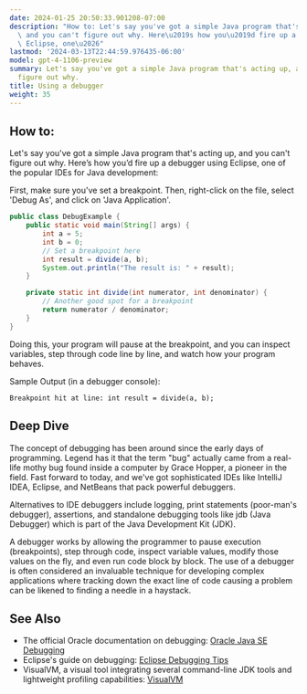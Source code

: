 ```yaml
---
date: 2024-01-25 20:50:33.901208-07:00
description: "How to: Let's say you've got a simple Java program that's acting up,\
  \ and you can't figure out why. Here\u2019s how you\u2019d fire up a debugger using\
  \ Eclipse, one\u2026"
lastmod: '2024-03-13T22:44:59.976435-06:00'
model: gpt-4-1106-preview
summary: Let's say you've got a simple Java program that's acting up, and you can't
  figure out why.
title: Using a debugger
weight: 35
---
```


## How to:
Let's say you've got a simple Java program that's acting up, and you can't figure out why. Here’s how you’d fire up a debugger using Eclipse, one of the popular IDEs for Java development:

First, make sure you've set a breakpoint. Then, right-click on the file, select 'Debug As', and click on 'Java Application'.

```Java
public class DebugExample {
    public static void main(String[] args) {
        int a = 5;
        int b = 0;
        // Set a breakpoint here
        int result = divide(a, b);
        System.out.println("The result is: " + result);
    }

    private static int divide(int numerator, int denominator) {
        // Another good spot for a breakpoint
        return numerator / denominator;
    }
}
```

Doing this, your program will pause at the breakpoint, and you can inspect variables, step through code line by line, and watch how your program behaves.

Sample Output (in a debugger console):
```
Breakpoint hit at line: int result = divide(a, b);
```

## Deep Dive
The concept of debugging has been around since the early days of programming. Legend has it that the term "bug" actually came from a real-life mothy bug found inside a computer by Grace Hopper, a pioneer in the field. Fast forward to today, and we've got sophisticated IDEs like IntelliJ IDEA, Eclipse, and NetBeans that pack powerful debuggers.

Alternatives to IDE debuggers include logging, print statements (poor-man's debugger), assertions, and standalone debugging tools like jdb (Java Debugger) which is part of the Java Development Kit (JDK).

A debugger works by allowing the programmer to pause execution (breakpoints), step through code, inspect variable values, modify those values on the fly, and even run code block by block. The use of a debugger is often considered an invaluable technique for developing complex applications where tracking down the exact line of code causing a problem can be likened to finding a needle in a haystack.

## See Also
- The official Oracle documentation on debugging: [Oracle Java SE Debugging](https://docs.oracle.com/javase/8/docs/technotes/tools/windows/jdb.html)
- Eclipse's guide on debugging: [Eclipse Debugging Tips](https://www.eclipse.org/community/eclipse_newsletter/2017/june/article4.php)
- VisualVM, a visual tool integrating several command-line JDK tools and lightweight profiling capabilities: [VisualVM](https://visualvm.github.io/)
